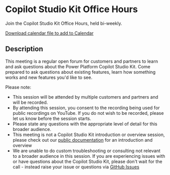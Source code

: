 # Copilot Studio Kit Office Hours

Join the Copilot Studio Kit Office Hours, held bi-weekly.

[Download calendar file to add to Calendar](https://microsoft.github.io/Power-CAT-Copilot-Studio-Kit/CopilotstudioAcceleratorResources/OfficeHours/CopilotStudioKitOfficeHours.ics)


## Description
This meeting is a regular open forum for customers and partners to learn and ask questions about the Power Platform Copilot Studio Kit. Come prepared to ask questions about existing features, learn how something works and new features you'd like to see.

Please note:

- This session will be attended by multiple customers and partners and will be recorded.
- By attending this session, you consent to the recording being used for public recordings on YouTube. If you do not wish to be recorded, please let us know before the session starts.
- Please state any questions with the appropriate level of detail for this broader audience.
- This meeting is not a Copilot Studio Kit introduction or overview session, please check out our [public documentation](https://github.com/microsoft/Power-CAT-Copilot-Studio-Kit) for an introduction and overview
- We are unable to do custom troubleshooting or consulting not relevant to a broader audience in this session. If you are experiencing issues with or have questions about the Copilot Studio Kit, please don't wait for the call - instead raise your issue or questions via [GitHub Issues](https://github.com/microsoft/Power-CAT-Copilot-Studio-Kit/issues) 
